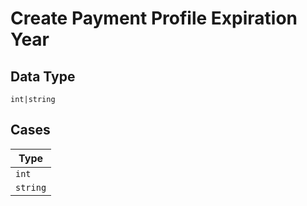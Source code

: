 
# Create Payment Profile Expiration Year

## Data Type

`int|string`

## Cases

| Type |
|  --- |
| `int` |
| `string` |

